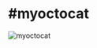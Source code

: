 # #myoctocat

![myoctocat](https://user-images.githubusercontent.com/78564629/110076526-a1f48100-7daa-11eb-8215-b29a80f43858.png)
